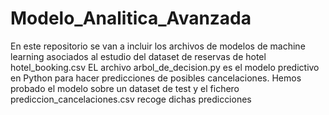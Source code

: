 # Modelo_Analitica_Avanzada

En este repositorio se van a incluir los archivos de modelos de machine learning asociados al estudio del dataset de reservas de hotel hotel_booking.csv
EL archivo arbol_de_decision.py es el modelo predictivo en Python para hacer predicciones de posibles cancelaciones. Hemos probado el modelo sobre un dataset de test y el fichero prediccion_cancelaciones.csv recoge dichas predicciones
